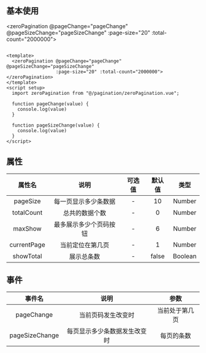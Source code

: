 <script setup>
import zeroPagination from "@/pagination/zeroPagination.vue";
function pageChange(value) {
  console.log(value)
}

function pageSizeChange(value) {
  console.log(value)
}
</script>

## 基本使用

<zeroPagination @pageChange="pageChange" @pageSizeChange="pageSizeChange"
:page-size="20" :total-count="2000000"></zeroPagination>

```vue

<template>
  <zeroPagination @pageChange="pageChange" @pageSizeChange="pageSizeChange"
                  :page-size="20" :total-count="2000000"></zeroPagination>
</template>
<script setup>
  import zeroPagination from "@/pagination/zeroPagination.vue";

  function pageChange(value) {
    console.log(value)
  }

  function pageSizeChange(value) {
    console.log(value)
  }
</script>

```

## 属性

|     属性名     |     说明      | 可选值 |  默认值  |   类型    |
|:-----------:|:-----------:|:---:|:-----:|:-------:|
|  pageSize   | 每一页显示多少条数据  |  -  |  10   | Number  |
| totalCount  |   总共的数据个数   |  -  |   0   | Number  |
|   maxShow   | 最多展示多少个页码按钮 |  -  |   6   | Number  |
| currentPage |  当前定位在第几页   |  -  |   1   | Number  |
|  showTotal  |    展示总条数    |  -  | false | Boolean |

## 事件

|      事件名       |       说明       |   参数    | 
|:--------------:|:--------------:|:-------:|
|   pageChange   |   当前页码发生改变时    | 当前处于第几页 |
| pageSizeChange | 每页显示多少条数据发生改变时 |  每页的条数  |
